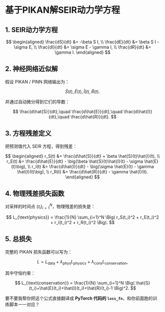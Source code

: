 # 基于PIKAN解SEIR动力学方程

## 1. SEIR动力学方程

$$
\begin{aligned}
\frac{dS}{dt} &= -\beta S I, \\
\frac{dE}{dt} &= \beta S I - \sigma E, \\
\frac{dI}{dt} &= \sigma E - \gamma I, \\
\frac{dR}{dt} &= \gamma I.
\end{aligned}
$$


## 2. 神经网络近似解

假设 PIKAN / PINN 网络输出为：

$$
\hat{S}(t), \hat{E}(t), \hat{I}(t), \hat{R}(t).
$$

并通过自动微分得到它们的导数：

$$
\frac{d\hat{S}}{dt},\quad \frac{d\hat{E}}{dt},\quad \frac{d\hat{I}}{dt},\quad \frac{d\hat{R}}{dt}.
$$



## 3. 方程残差定义

把预测值代入 SEIR 方程，得到残差：

$$
\begin{aligned}
r_S(t) &= \frac{d\hat{S}}{dt} + \beta \hat{S}(t)\hat{I}(t), \\
r_E(t) &= \frac{d\hat{E}}{dt} - \big(\beta \hat{S}(t)\hat{I}(t) - \sigma \hat{E}(t)\big), \\
r_I(t) &= \frac{d\hat{I}}{dt} - \big(\sigma \hat{E}(t) - \gamma \hat{I}(t)\big), \\
r_R(t) &= \frac{d\hat{R}}{dt} - \gamma \hat{I}(t).
\end{aligned}
$$



## 4. 物理残差损失函数

对采样的时间点 $\{t_i\}_{i=1}^N$，物理残差的损失是：

$$
L_{\text{physics}} = \frac{1}{N} \sum_{i=1}^N \Big( r_S(t_i)^2 + r_E(t_i)^2 + r_I(t_i)^2 + r_R(t_i)^2 \Big).
$$



## 5. 总损失

完整的 PIKAN 损失函数可以写为：

$$
L = L_{\text{data}} + \lambda_{\text{phys}} L_{\text{physics}} + \lambda_{\text{cons}} L_{\text{conservation}},
$$

其中守恒约束：

$$
L_{\text{conservation}} = \frac{1}{N} \sum_{i=1}^N \Big( \hat{S}(t_i)+\hat{E}(t_i)+\hat{I}(t_i)+\hat{R}(t_i)-1 \Big)^2.
$$




要不要我帮你把这个公式直接翻译成 **PyTorch 代码的 `loss_fn`**，和你前面跑的训练脚本一一对应？
